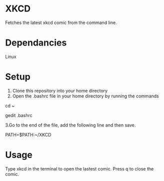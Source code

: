 # XKCD
Fetches the latest xkcd comic from the command line.

# Dependancies
Linux

# Setup
1. Clone this repository into your home directory
2. Open the .bashrc file in your home directory by running the commands
  
cd ~

gedit .bashrc 

3.Go to the end of the file, add the following line and then save.

PATH=$PATH:~/XKCD

# Usage
Type xkcd in the terminal to open the lastest comic.
Press q to close the comic.
 

